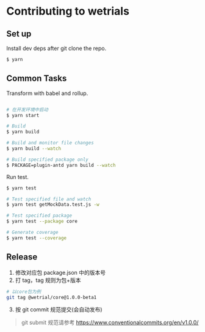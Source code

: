 # Contributing to wetrials

## Set up

Install dev deps after git clone the repo.

```bash
$ yarn
```

## Common Tasks

Transform with babel and rollup.

```bash

# 在开发环境中启动
$ yarn start

# Build
$ yarn build

# Build and monitor file changes
$ yarn build --watch

# Build specified package only
$ PACKAGE=plugin-antd yarn build --watch
```

Run test.

```bash
$ yarn test

# Test specified file and watch
$ yarn test getMockData.test.js -w

# Test specified package
$ yarn test --package core

# Generate coverage
$ yarn test --coverage
```

## Release

1. 修改对应包 package.json 中的版本号
2. 打 tag，tag 规则为包+版本

```bash
# 以core包为例
git tag @wetrial/core@1.0.0-beta1
```

3. 按 git commit 规范提交(会自动发布)

> git submit 规范请参考 https://www.conventionalcommits.org/en/v1.0.0/
